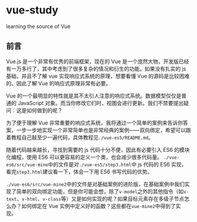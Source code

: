 # vue-study
learning the source of Vue 
## 前言
Vue.js 是一个非常有优秀的前端框架，现在的 Vue 是一个庞然大物，开发版已经有一万多行了，其中考虑到了很多复杂的情况和衍生的功能。如果没有扎实的 js 基础，并且不了解 vue 实现响应式系统的原理，想要看懂 Vue 的源码是比较困难的。因此了解 Vue 的响应式原理非常有必要。

Vue 的一个最明显的特性就是其不太引人注意的响应式系统。数据模型仅仅是普通的 JavaScript 对象。而当你修改它们时，视图会进行更新。我们不禁要提出疑问：这是如何做到的呢？

为了便于理解 Vue 非常重要的响应式系统，我将通过一个简单的案例来告诉你答案，一步一步地实现一个非常简单也是非常经典的案例——双向绑定，希望可以跟着教程自己敲至少一遍代码，具体教程见`./vue-es5/README.md`。

随着代码越来越长，寻找到需要的 js 代码十分不便，因此有必要引入 ES6 的模块化编程，使用 ES6 可以更容易的定义一个类，也会减少很多代码量。 
`./vue-es6/src/vue-mine`中的文件是对`./vue-es5/step3.html`中 js 代码的 ES6 实现，看完`step3.html`建议看一下，体会一下用 ES6 书写代码的优势。

`./vue-es6/src/vue-mine2`中的文件是对基础案例的进阶版，在基础案例中我们实现了简单的双向绑定功能，但是你可能会想，除了`v-model`之外的其他指令（如`v-text`、`v-html`、`v-class`等）又是如何实现的呢？如果目标元素存在多级子节点怎么办？如何绑定在 Vue 实例中定义好的函数？这些都在`vue-mine2`中得到了实现。
